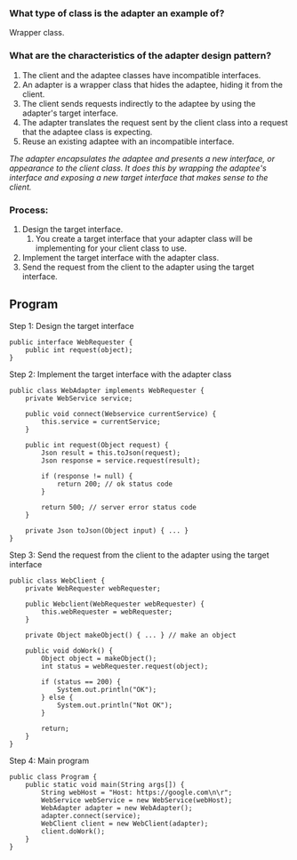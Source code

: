 ### What type of class is the adapter an example of?
Wrapper class.

### What are the characteristics of the adapter design pattern?
1. The client and the adaptee classes have incompatible interfaces.
2. An adapter is a wrapper class that hides the adaptee, hiding it from the client.
3. The client sends requests indirectly to the adaptee by using the adapter's target interface.
4. The adapter translates the request sent by the client class into a request that the adaptee class is expecting.
5. Reuse an existing adaptee with an incompatible interface.

_The adapter encapsulates the adaptee and presents a new interface, or appearance to the client class. It does this by wrapping the adaptee's interface and exposing a new target interface that makes sense to the client._


### Process:
1. Design the target interface.
   1. You create a target interface that your adapter class will be implementing for your client class to use.
2. Implement the target interface with the adapter class.
3. Send the request from the client to the adapter using the target interface.



## Program
Step 1: Design the target interface

```
public interface WebRequester {
    public int request(object);
}
```

Step 2: Implement the target interface with the adapter class

```
public class WebAdapter implements WebRequester {
    private WebService service;

    public void connect(Webservice currentService) {
        this.service = currentService;
    }

    public int request(Object request) {
        Json result = this.toJson(request);
        Json response = service.request(result);

        if (response != null) {
            return 200; // ok status code
        }

        return 500; // server error status code
    }

    private Json toJson(Object input) { ... }
}
```

Step 3: Send the request from the client to the adapter using the target interface

```
public class WebClient {
    private WebRequester webRequester;

    public Webclient(WebRequester webRequester) {
        this.webRequester = webRequester;
    }

    private Object makeObject() { ... } // make an object

    public void doWork() {
        Object object = makeObject();
        int status = webRequester.request(object);

        if (status == 200) {
            System.out.println("OK");
        } else {
            System.out.println("Not OK");
        }

        return;
    }
}
```


Step 4: Main program

```
public class Program {
    public static void main(String args[]) {
        String webHost = "Host: https://google.com\n\r";
        WebService webService = new WebService(webHost);
        WebAdapter adapter = new WebAdapter();
        adapter.connect(service);
        WebClient client = new WebClient(adapter);
        client.doWork();
    }
}
```